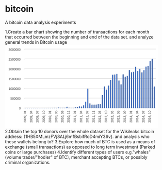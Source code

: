 # bitcoin
A bitcoin data analysis experiments

1.Create a bar chart showing the number of transactions for each month that occurred between the beginning and end of the data set. and analyze general trends in Bitcoin usage
![alt Image text](time.png)
2.Obtain the top 10 donors over the whole dataset for the Wikileaks bitcoin address: {1HB5XMLmzFVj8ALj6mfBsbifRoD4miY36v}. and analysis who these wallets belong to?
3.Explore how much of BTC is used as a means of exchange (small transactions) as opposed to long term investment (Parked coins or large purchases)
4.Identify different types of users e.g."whales" (volume trader/"hodler" of BTC), merchant accepting BTCs, or possibly criminal organizations.
